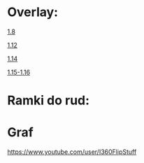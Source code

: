 # Overlay:
<a href="https://github.com/MastaNub/paczka/raw/master/%C2%A7bOverlay%20Grafa%20%C2%A7a1.8.zip">1.8</a>

<a href="https://github.com/MastaNub/paczka/raw/master/%C2%A7bOverlay%20Grafa%20%C2%A7a1.12.zip">1.12</a>

<a href="https://github.com/MastaNub/paczka/raw/master/%C2%A7bOverlay%20Grafa%20%C2%A7a1.14.zip">1.14</a>

<a href="https://github.com/MastaNub/paczka/raw/master/%C2%A7bOverlay%20Grafa%20%C2%A7a1.15-1.16.zip">1.15-1.16</a>


# Ramki do rud:






# Graf
https://www.youtube.com/user/I360FlipStuff
